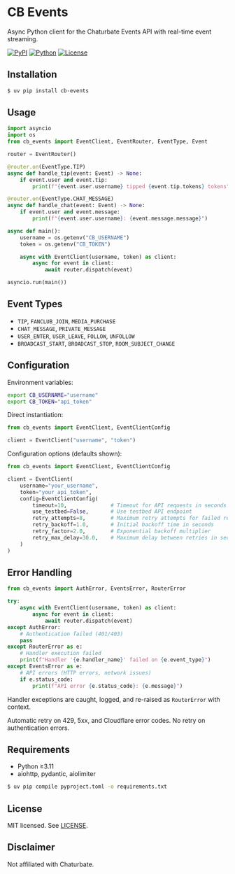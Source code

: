 # CB Events

Async Python client for the Chaturbate Events API with real-time event streaming.

[![PyPI](https://img.shields.io/pypi/v/cb-events)](https://pypi.org/project/cb-events/)
[![Python](https://img.shields.io/pypi/pyversions/cb-events)](https://pypi.org/project/cb-events/)
[![License](https://img.shields.io/github/license/MountainGod2/cb-events)](./LICENSE)

## Installation

```bash
$ uv pip install cb-events
```

## Usage
```python
import asyncio
import os
from cb_events import EventClient, EventRouter, EventType, Event

router = EventRouter()

@router.on(EventType.TIP)
async def handle_tip(event: Event) -> None:
    if event.user and event.tip:
        print(f"{event.user.username} tipped {event.tip.tokens} tokens")

@router.on(EventType.CHAT_MESSAGE)
async def handle_chat(event: Event) -> None:
    if event.user and event.message:
        print(f"{event.user.username}: {event.message.message}")

async def main():
    username = os.getenv("CB_USERNAME")
    token = os.getenv("CB_TOKEN")

    async with EventClient(username, token) as client:
        async for event in client:
            await router.dispatch(event)

asyncio.run(main())
```

## Event Types

- `TIP`, `FANCLUB_JOIN`, `MEDIA_PURCHASE`
- `CHAT_MESSAGE`, `PRIVATE_MESSAGE`
- `USER_ENTER`, `USER_LEAVE`, `FOLLOW`, `UNFOLLOW`
- `BROADCAST_START`, `BROADCAST_STOP`, `ROOM_SUBJECT_CHANGE`

## Configuration

Environment variables:

```bash
export CB_USERNAME="username"
export CB_TOKEN="api_token"
```

Direct instantiation:

```python
from cb_events import EventClient, EventClientConfig

client = EventClient("username", "token")
```

Configuration options (defaults shown):

```python
from cb_events import EventClient, EventClientConfig

client = EventClient(
    username="your_username",
    token="your_api_token",
    config=EventClientConfig(
        timeout=10,              # Timeout for API requests in seconds
        use_testbed=False,       # Use testbed API endpoint
        retry_attempts=8,        # Maximum retry attempts for failed requests
        retry_backoff=1.0,       # Initial backoff time in seconds
        retry_factor=2.0,        # Exponential backoff multiplier
        retry_max_delay=30.0,    # Maximum delay between retries in seconds
    )
)
```

## Error Handling

```python
from cb_events import AuthError, EventsError, RouterError

try:
    async with EventClient(username, token) as client:
        async for event in client:
            await router.dispatch(event)
except AuthError:
    # Authentication failed (401/403)
    pass
except RouterError as e:
    # Handler execution failed
    print(f"Handler '{e.handler_name}' failed on {e.event_type}")
except EventsError as e:
    # API errors (HTTP errors, network issues)
    if e.status_code:
        print(f"API error {e.status_code}: {e.message}")
```

Handler exceptions are caught, logged, and re-raised as `RouterError` with context.

Automatic retry on 429, 5xx, and Cloudflare error codes. No retry on authentication errors.

## Requirements

- Python ≥3.11
- aiohttp, pydantic, aiolimiter

```bash
$ uv pip compile pyproject.toml -o requirements.txt
```

## License

MIT licensed. See [LICENSE](./LICENSE).

## Disclaimer

Not affiliated with Chaturbate.
